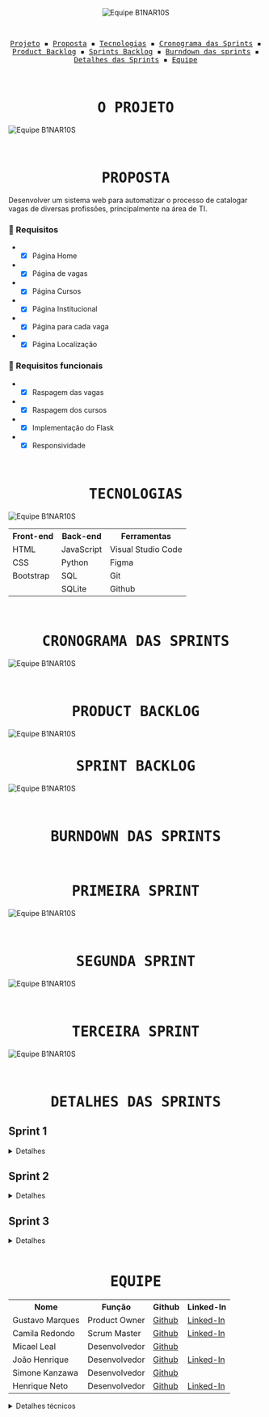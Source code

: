 <p align="center"> <img src="/readme/B1NAR10S.svg" alt="Equipe B1NAR10S"/></p>
<br>
<p align="center">
  <samp>
    <a href="#o-projeto">Projeto</a> ▪️
    <a href="#proposta">Proposta</a> ▪️
    <a href="#tecnologias">Tecnologias</a> ▪️
    <a href="#cronograma-das-sprints">Cronograma das Sprints</a> ▪️
    <a href="#product-backlog">Product Backlog</a> ▪️
    <a href="#sprint-backlog">Sprints Backlog</a> ▪️
    <a href="#burndown-das-sprints">Burndown das sprints</a> ▪️
    <a href="#detalhes-das-sprints">Detalhes das Sprints</a> ▪️
    <a href="#equipe">Equipe</a>
    
  </samp>
</p>

<br>

<h1 align="center"><samp>O PROJETO</samp></h1>

![Equipe B1NAR10S](/readme/Objetivo.png)

<br>
<h1 align="center"><samp>PROPOSTA</samp></h1>

Desenvolver um sistema web para automatizar o processo de catalogar vagas de diversas profissões, principalmente na área de TI.

### 📖 Requisitos
+ - [x] Página Home
+ - [x] Página de vagas
+ - [x] Página Cursos
+ - [x] Página Institucional
+ - [x] Página para cada vaga
+ - [x] Página Localização

### 🔖 Requisitos funcionais
+ - [x] Raspagem das vagas
+ - [x] Raspagem dos cursos
+ - [X] Implementação do Flask
+ - [X] Responsividade

<br>
<h1 align="center"><samp>TECNOLOGIAS</samp></h1>

![Equipe B1NAR10S](/readme/tecnologias3.jpg)

<table align="center">
  <tr>
    <th><b>Front-end</b></th>
    <th><b>Back-end</b></th>
    <th><b>Ferramentas</b></th>
  </tr>
  <tr>
    <td>HTML</td>
    <td>JavaScript</td>
    <td>Visual Studio Code</td>
  </tr>
  <tr>
    <td>CSS</td>
    <td>Python</td>
    <td>Figma</td>
  </tr>
  <tr>
    <td>Bootstrap</td>
    <td>SQL</td>
    <td>Git</td>
  </tr>
  <tr>
    <td></td>
    <td>SQLite</td>
    <td>Github</td>
  </tr>
</table>

<br>
<h1 align="center"><samp>CRONOGRAMA DAS SPRINTS</samp></h1>

![Equipe B1NAR10S](/readme/Cronograma.png)

<br>
<h1 align="center"><samp>PRODUCT BACKLOG</samp></h1>

![Equipe B1NAR10S](/readme/ProductBacklog.png)

<h1 align="center"><samp>SPRINT BACKLOG</samp></h1>

![Equipe B1NAR10S](/readme/SprintBacklog.png)

<br>
<h1 align="center"><samp>BURNDOWN DAS SPRINTS</samp></h1>

<br>
<h1 align="center"><samp>PRIMEIRA SPRINT</samp></h1>

![Equipe B1NAR10S](/readme/1sprint.jpeg)

<br>
<h1 align="center"><samp>SEGUNDA SPRINT</samp></h1>

![Equipe B1NAR10S](/readme/2sprint.jpeg)

<br>
<h1 align="center"><samp>TERCEIRA SPRINT</samp></h1>

![Equipe B1NAR10S](/readme/3sprint.PNG)

<br>
<h1 align="center"><samp>DETALHES DAS SPRINTS</samp></h1>
<h2>Sprint 1</h2>
<details>
  <summary>Detalhes</summary>
  <h3 align="center">Demonstração de usabilidade</h3>
  <br>
  <h4 align="center">Página Home<br><a href="https://youtu.be/tYYEdszhfYs">Youtube (Qualidade melhor)</a></h4>
  <p align="center">
    <img src="/readme/home.gif" width="65%" />
  </p>
  <p>Demonstração do layout da página home sendo a mesma dividida em 3 seções.</p> 
  <p>A seção principal contém a primeira impressão que o site transmitirá para o usuário. Logo, ela tem como meta trasmitir o objetivo do site: que é proporcionar uma busca fácil a oportunidades de emprego assim como acesso a cursos que ofereçam certificações. A segunda seção tem como objetivo direcionar o usuário para a página que contém os cursos oferecidos pelo site. Por fim, a terceira seção da página home, oferece a opção de uma pesquisa por categorias, tornando a busca por vagas de emprego muito mais direta e prática.</p>

  <br>
  <h4 align="center">Navegação da página home para página vagas via link da barra de navegação<br><a href="https://youtu.be/Ap9goqxyAiI">Youtube (Qualidade melhor)</a></h4>
  <p align="center">
    <img src="/readme/vagas-link.gif" width="65%" />
  </p>
  <p>Demonstração do layout da página vagas, assim como o modo de acessá-la.</p> 
  <p>Primeiramente o usuário é recepcionado na seção principal e ao efetuar o click em "vagas" na barra de navegação, o mesmo é direcionado a página que contém as vagas de emprego.</p>

  <br>
  <h4 align="center">Navegação da página home para página vagas via botão na seção principal<br><a href="https://youtu.be/3PkO0mMF3cU">Youtube (Qualidade melhor)</a></h4>
  <p align="center">
    <img src="/readme/vagas-botao.gif" width="65%" />
  </p>
  <p>Demonstração do funcionamento do botão 'Confira as vagas agora mesmo!', localizado na seção principal da página home. </p>

  <br>
  <h4 align="center">Navegação da página home para página cursos via link da barra de navegação<br><a href="https://youtu.be/L_Cu1CS14Fo">Youtube (Qualidade melhor)</a></h4>
  <p align="center">
    <img src="/readme/cursos-link.gif"  width="65%" />
  </p>
  <p>Demonstração do layout da página de cursos e certificações, assim como o modo de acessa-la.</p>
  <p>Primeiramente o usuário é recepcionado na seção principal e ao efetuar o click em "Cursos e certificações" na barra de navegação o mesmo é direcionado a página que contém os respectivos cursos.</p>

  <br>
  <h4 align="center">Navegação da página home para página cursos via botão na seção principal<br><a href="https://youtu.be/MpbO26x4V6s">Youtube (Qualidade melhor)</a></h4>
  <p align="center">
    <img src="/readme/cursos-botao.gif"  width="65%" />
  </p>
  <p>Demonstração do funcionamento do botão 'Saiba mais', localizado na seção principal da página home.</p>
  
  <br>
  <h4 align="center">Captação de dados (Raspagem)<br><a href="https://youtu.be/vKMSfNvmp7g">Youtube (Qualidade melhor)</a></h4>
  <p align="center">
    <img src="/readme/raspagem.gif" width="65%" />
  </p>
  <p>Demonstração do funcionamento do código que realiza a raspagem de vagas e cursos.</p> 
  <p>Quando executado, o código retorna um arquivo contendo os dados solicitados em um formato legível e organizado.</p>
  <p>Para ver esse código em funcionamento, acesse o link do youtube que se encontra logo acima do GIF</p>
</details>

<h2>Sprint 2</h2>
<details>
  <summary>Detalhes</summary>
  <h3 align="center">Demonstração de usabilidade</h3>
  
  <br>
  <h4 align="center">Página Vagas - Paginação e Filtragem de Categorias<br><a href="https://youtu.be/-I-bJT9uoOw">Youtube (Qualidade melhor)</a></h4>
  <p align="center">
    <img src="/readme/paginacao_categorias_parte1.gif" width="65%" />
    <br>
    <img src="/readme/paginacao_categorias_parte2.gif" width="65%" />
  </p>
  <p>Demonstração do layout e funcionamento da página vagas depois de implementado a páginação de seu conteúdo e a filtragem de categorias.</p> 
  <p>O primeiro Gif mostra a funcionalidade da páginação e o segundo Gif demostra as funcionalidades do botões, que no caso possuem como objetivo apresentar ao usuário vagas especificas da categoria escolhida. Ambas as funcionalidades proporcionam uma experiencia de navegação pelo site muito mais organizada e dinâmica. </p>  
  
   <br>
  <h4 align="center">Página de cada Vaga <br><a href="https://youtu.be/Cos0_ZjeOeU">Youtube (Qualidade melhor)</a></h4>
  <p align="center">
    <img src="/readme/cada_vaga.gif" width="65%" />
  </p>
  <p>Demonstração do layout e funcionamento da página de cada vaga de emprego.</p> 
  <p>Ao navegar pela página de vagas de emprego ofertada pelo site, o usuário tem a possibilidade de acessar maiores informações sobre uma vaga escolhida ao clicar sobre a vaga desejada. Ao efetuar o "clique", o usuário é direcionado a uma página especifica de cada vaga. </p>  
  
  <br>
  <h4 align="center">Página Cursos - Paginação (Raspagem)<br><a href="https://youtu.be/RiO6NTr2fgE">Youtube (Qualidade melhor)</a></h4>
  <p align="center">
    <img src="/readme/paginacao_cursos.gif" width="65%" />
  </p>
  <p>Demonstração do layout e funcionamento da página cursos depois de implementado a páginação de seu conteúdo.</p> 
  
  <br>
  <h4 align="center">Página Métricas<br><a href="https://youtu.be/GsF3vHnyO84">Youtube (Qualidade melhor)</a></h4>
  <p align="center">
    <img src="/readme/graficos_parte1.gif" width="65%" />
    <br>
    <img src="/readme/graficos_parte2.gif" width="65%" />
  </p>
  <p>Demonstração do layout e funcionamento da página Métricas.</p> 
  <p>Ao ser direcionado para a página métricas o usuário encontra um gráfico de pizza que evidencia a quantidade de vagas na área de T.I. ofertas pelo site, assim como a quantidade de vagas em áreas gerais. Ao abrir a sessão "Mais informações sobre vagas", o usuário se depara com um gráfico de barras que transmite a informação de quantas vagas há no site em cada categoria das vagas de T.I. Por fim, na sessão "Mais informações sobre cursos", o usuario encontra as quantidades de cursos existentes em cada categoria oferecida.</p>  
  
  <br>
  <h4 align="center">Página Institucional<br><a href="https://www.youtube.com/watch?v=788R1xHVsLw">Youtube (Qualidade melhor)</a></h4>
  <p align="center">
    <img src="/readme/institucional.gif" width="65%" />
  </p>
  <p>Demonstração do layout e conteúdo da página institucional.</p> 
  <p>A pagina Institucional busca oferecer para o usuário informações sobre a empresa JobLog.</p>
  
  <br>
  <h4 align="center">Página Contato<br><a href="https://youtu.be/iMzZy33cA94">Youtube (Qualidade melhor)</a></h4>
  <p align="center">
    <img src="/readme/contatos.gif" width="65%" />
  </p>
  <p>Demonstração do layout e conteúdo da página contato.</p> 
  <p>A pagina Contatos busca oferecer para o usuário a possibilidade de entrar em contato com a empresa JobLog.</p>
</details>


<h2>Sprint 3</h2>
<details>
  <summary>Detalhes</summary>
  <h3 align="center">Demonstração de usabilidade</h3>
  <br>
  <h4 align="center">Página Localização<br><a href="https://www.youtube.com/watch?v=vAR8DCsnbfE">Youtube (Qualidade melhor)</a></h4>
  <p align="center">
    <img src="/readme/gif_localizacao_pagweb.gif" width="65%" />
  </p>
  <p>Demonstração do layout e funcionamento da página localização após sua implementação ao site.</p> 
  <p>Ao ser direcionado para a página de uma vaga especifica o usuário encontra todas as informações sobre a localização da mesma. Ao efetuar o "clique" sobre a palavra "expandir" o usuario é redirecionado à uma nova pagina onde o mesmo podera ter uma visão maior sobre a aonde a vaga se localiza.</p> 

  <br>
  <h4 align="center">Responsividade<br></h4>
  <p align="center">
  </p>
  <p>Demonstração do layout e funcionamento da pagina cadastro após transmiti-la de um celular para observar as modificações realizadas pela responsividade.</p>
  
  <br>
  <p align="center">
    <img src="/readme/gif_contato_resp.gif" width="65%" /><h4 align="center"><a href="https://youtu.be/GkfqNchYi3M">Youtube (Qualidade melhor)</a></h4>
  </p>
  <p>Demonstração do layout e funcionamento da pagina contato após transmiti-la de um celular para observar as modificações realizadas pela responsividade.</p> 
  
  <br>
  <p align="center">
    <img src="/readme/gif_home_resp.gif" width="65%" /><h4 align="center"><a href="https://youtu.be/Z-tblzoivwE">Youtube (Qualidade melhor)</a></h4>
  </p>
  <p>Demonstração do layout e funcionamento da pagina Home após transmiti-la de um celular para observar as modificações realizadas pela responsividade.</p> 
  
  <br>
  <p align="center">
    <img src="/readme/gif_localizacao_resp.gif" width="65%" />
  <br>
    <img src="/readme/gif_vaga_resp.gif" width="65%" /><h4 align="center"><a href="https://youtu.be/pmLBa94DEyo">Youtube (Qualidade melhor)</a></h4>  
  </p>
  <p>Demonstração do layout e funcionamento das paginas Vagas e Localização após transmiti-la de um celular para observar as modificações realizadas pela responsividade.</p>
   
  <br>
  <p align="center">
    <img src="/readme/gif_login_resp.gif" width="65%" /><h4 align="center"><a href="https://youtu.be/nuIYy27CjgM">Youtube (Qualidade melhor)</a></h4>
  </p>
  <p>Demonstração do layout e funcionamento da pagina Login após transmiti-la de um celular para observar as modificações realizadas pela responsividade.</p>
</details>



<br>
<h1 align="center"><samp>EQUIPE</samp></h1>

<table align="center">
  <tr>
    <th><b>Nome</b></th>
    <th><b>Função</b></th>
    <th><b>Github</b></th>
    <th><b>Linked-In</b></th>
  </tr>
  <tr>
    <td>Gustavo Marques</td>
    <td>Product Owner</td>
    <td><a href="https://github.com/gusta7597">Github</a></td>
    <td><a href="https://www.linkedin.com/in/gustavo-marques-lima-695b331a2/">Linked-In</a></td>
  </tr>
  <tr>
    <td>Camila Redondo</td>
    <td>Scrum Master</td>
    <td><a href="https://github.com/CamilaRedondo">Github</a></td>
    <td><a href="https://www.linkedin.com/in/camila-silveira-redondo-7941631ab/">Linked-In</a></td>
  </tr>
  <tr>
    <td>Micael Leal</td>
    <td>Desenvolvedor</td>
    <td><a href="https://github.com/micael-leal">Github</a></td>
    <td><a href=""></a></td>
  </tr>
  <tr>
    <td>João Henrique</td>
    <td>Desenvolvedor</td>
    <td><a href="https://github.com/JoaoHenrique7">Github</a></td>
    <td><a href="https://www.linkedin.com/in/jo%C3%A3o-henrique-trist%C3%A3o-b63385207/">Linked-In</a></td>
  </tr>
  <tr>
    <td>Simone Kanzawa</td>
    <td>Desenvolvedor</td>
    <td><a href="https://github.com/Simonehk">Github</a></td>
    <td><a href=""></a></td>
  </tr>
  <tr>
    <td>Henrique Neto</td>
    <td>Desenvolvedor</td>
    <td><a href="https://github.com/henriqFerreira">Github</a></td>
    <td><a href="https://www.linkedin.com/in/henriquepfneto/">Linked-In</a></td>
  </tr>
</table>

<details>
  <summary>Detalhes técnicos</summary>
  
  ### Organização e padronização do código
  
  Para fins de melhoria de eficiência e praticidade na realização do projeto, deverão, todos os participantes, seguirem os seguintes padrões:
  
  #### HTML
  Template mínima no HTML, contendo a barra de navegação e rodapé.

~~~html
<!DOCTYPE html>
<html lang="pt-br">
<head>
    <meta charset="UTF-8">
    <meta name="viewport" content="width=device-width, initial-scale=1.0">
    <meta http-equiv="X-UA-Compatible" content="ie=edge">
    <link rel="stylesheet" href="../static/css/template.css">
    <title>Cursos e Certificações</title>
</head>
<body>
    <!-- Barra de navegação -->
    <nav>
        <div class="container">
            <ul class="navbar-list">
            <li id="navbar-logo"><a href="">LOGO</a></li>
            <li id="navbar-bar"><span></span></li>
            <li class="link"><a href="">Início</a></li>
            <li class="link"><a href="">Vagas</a></li>
            <li class="link"><a href="">Cursos e Certificações</a></li>
            </ul>
        </div>
    </nav>
    <!-- Conteúdo da página deve ser inserido dentro dessa DIV -->
    <div class="container">
        
    </div>
    <!-- Footer -->
    <footer class="footer">
        <div class="container">
            <ul class="footer-list">
                <li id="footer-logo"><a href="">LOGO</a></li>
                <li id="footer-bar"><span></span></li>
                <li class="link"><a href="">All Rights Reserved</a></li> <!-- B1NAR10S Todos os Direitos Reservados -->
            </ul>
        </div>
    </footer>
</body>
</html>
~~~
  
### CSS

Estilização mínima no CSS. Contém os estilos necessários para funcionamento correto da template do HTML.

~~~css
@import url('https://fonts.googleapis.com/css2?family=Capriola&display=swap');

:root {
    --darker-blue: #00296B;
    --dark-blue: #003F88;
    --blue: #00509D;
    --dark-yellow: #FDC500;
    --yellow: #FFD500; 
}

* {
    margin: 0; padding: 0;
    box-sizing: border-box;
    font-family: 'Capriola', sans-serif
}

/* Container que alinhará todo o conteúdo da página na mesma orientação */
    .container {
        width: 90%; height: 100%;
        margin: 0 auto;
    }

/* Barra de navegação */
    nav {
        width: 100%; height: 70px;
    }

    .navbar-list {
        height: 100%;
        display: flex;
        justify-content: space-between;
        align-items: center;
        list-style: none;
    }
        .navbar-list li a {
            text-decoration: none;
            color: var(--dark-blue);
        }

    #navbar-logo {
        font-size: 2em;
    }

    #navbar-bar {
        width: 50%; height: 2px;
        background-color: var(--darker-blue);
    }

/* Footer */
    .footer{
        width: 100%; height: 70px;
        bottom: 0;
        position: fixed;
        text-align: center;
    }

    .footer-list {
        height: 100%;
        display: flex;
        justify-content: space-between;
        align-items: center;
        list-style: none;
    }
        .footer-list li a {
            text-decoration: none;
            color: var(--dark-blue);
        }

    #footer-logo {
        font-size: 2em;
    }

    #footer-bar {
        width: 70%; height: 2px;
        background-color: var(--darker-blue);
    }
~~~

</details>
